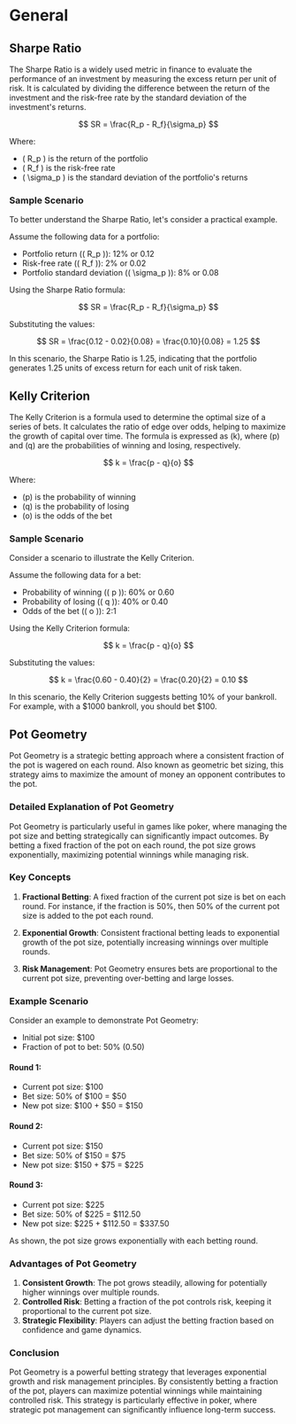 # General

## Sharpe Ratio

The Sharpe Ratio is a widely used metric in finance to evaluate the performance of an investment by measuring the excess return per unit of risk. It is calculated by dividing the difference between the return of the investment and the risk-free rate by the standard deviation of the investment's returns.

$$
SR = \frac{R_p - R_f}{\sigma_p}
$$

Where:
- \( R_p \) is the return of the portfolio
- \( R_f \) is the risk-free rate
- \( \sigma_p \) is the standard deviation of the portfolio's returns

### Sample Scenario

To better understand the Sharpe Ratio, let's consider a practical example.

Assume the following data for a portfolio:
- Portfolio return (\( R_p \)): 12% or 0.12
- Risk-free rate (\( R_f \)): 2% or 0.02
- Portfolio standard deviation (\( \sigma_p \)): 8% or 0.08

Using the Sharpe Ratio formula:

$$
SR = \frac{R_p - R_f}{\sigma_p}
$$

Substituting the values:

$$
SR = \frac{0.12 - 0.02}{0.08} = \frac{0.10}{0.08} = 1.25
$$

In this scenario, the Sharpe Ratio is 1.25, indicating that the portfolio generates 1.25 units of excess return for each unit of risk taken.

## Kelly Criterion

The Kelly Criterion is a formula used to determine the optimal size of a series of bets. It calculates the ratio of edge over odds, helping to maximize the growth of capital over time. The formula is expressed as \(k\), where \(p\) and \(q\) are the probabilities of winning and losing, respectively.

$$
k = \frac{p - q}{o}
$$

Where:
- \(p\) is the probability of winning
- \(q\) is the probability of losing
- \(o\) is the odds of the bet

### Sample Scenario

Consider a scenario to illustrate the Kelly Criterion.

Assume the following data for a bet:
- Probability of winning (\( p \)): 60% or 0.60
- Probability of losing (\( q \)): 40% or 0.40
- Odds of the bet (\( o \)): 2:1

Using the Kelly Criterion formula:

$$
k = \frac{p - q}{o}
$$

Substituting the values:

$$
k = \frac{0.60 - 0.40}{2} = \frac{0.20}{2} = 0.10
$$

In this scenario, the Kelly Criterion suggests betting 10% of your bankroll. For example, with a $1000 bankroll, you should bet $100.

## Pot Geometry

Pot Geometry is a strategic betting approach where a consistent fraction of the pot is wagered on each round. Also known as geometric bet sizing, this strategy aims to maximize the amount of money an opponent contributes to the pot.

### Detailed Explanation of Pot Geometry

Pot Geometry is particularly useful in games like poker, where managing the pot size and betting strategically can significantly impact outcomes. By betting a fixed fraction of the pot on each round, the pot size grows exponentially, maximizing potential winnings while managing risk.

### Key Concepts

1. **Fractional Betting**: A fixed fraction of the current pot size is bet on each round. For instance, if the fraction is 50%, then 50% of the current pot size is added to the pot each round.

2. **Exponential Growth**: Consistent fractional betting leads to exponential growth of the pot size, potentially increasing winnings over multiple rounds.

3. **Risk Management**: Pot Geometry ensures bets are proportional to the current pot size, preventing over-betting and large losses.

### Example Scenario

Consider an example to demonstrate Pot Geometry:

- Initial pot size: $100
- Fraction of pot to bet: 50% (0.50)

#### Round 1:
- Current pot size: $100
- Bet size: 50% of $100 = $50
- New pot size: $100 + $50 = $150

#### Round 2:
- Current pot size: $150
- Bet size: 50% of $150 = $75
- New pot size: $150 + $75 = $225

#### Round 3:
- Current pot size: $225
- Bet size: 50% of $225 = $112.50
- New pot size: $225 + $112.50 = $337.50

As shown, the pot size grows exponentially with each betting round.

### Advantages of Pot Geometry

1. **Consistent Growth**: The pot grows steadily, allowing for potentially higher winnings over multiple rounds.
2. **Controlled Risk**: Betting a fraction of the pot controls risk, keeping it proportional to the current pot size.
3. **Strategic Flexibility**: Players can adjust the betting fraction based on confidence and game dynamics.

### Conclusion

Pot Geometry is a powerful betting strategy that leverages exponential growth and risk management principles. By consistently betting a fraction of the pot, players can maximize potential winnings while maintaining controlled risk. This strategy is particularly effective in poker, where strategic pot management can significantly influence long-term success.
